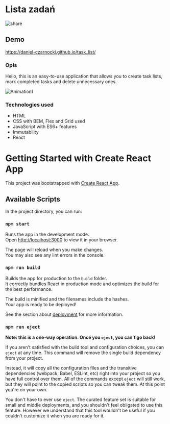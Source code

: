 # Lista zadań

![share](https://github.com/Daniel-Czarnocki/task_list/assets/122022438/6d83fb50-d4bc-45b9-9017-0cc3001a1c6c)


## Demo

https://daniel-czarnocki.github.io/task_list/

### Opis

Hello, this is an easy-to-use application that allows you to create task lists, mark completed tasks and delete unnecessary ones.

![Animation1](https://github.com/Daniel-Czarnocki/task_list/assets/122022438/3ee707de-0d48-41ef-b03a-1c399b11308c)


### Technologies used
- HTML
- CSS with BEM, Flex and Grid used
- JavaScript with ES6+ features
- Immutability
- React

# Getting Started with Create React App

This project was bootstrapped with [Create React App](https://github.com/facebook/create-react-app).

## Available Scripts

In the project directory, you can run:

### `npm start`

Runs the app in the development mode.\
Open [http://localhost:3000](http://localhost:3000) to view it in your browser.

The page will reload when you make changes.\
You may also see any lint errors in the console.

### `npm run build`

Builds the app for production to the `build` folder.\
It correctly bundles React in production mode and optimizes the build for the best performance.

The build is minified and the filenames include the hashes.\
Your app is ready to be deployed!

See the section about [deployment](https://facebook.github.io/create-react-app/docs/deployment) for more information.

### `npm run eject`

**Note: this is a one-way operation. Once you `eject`, you can't go back!**

If you aren't satisfied with the build tool and configuration choices, you can `eject` at any time. This command will remove the single build dependency from your project.

Instead, it will copy all the configuration files and the transitive dependencies (webpack, Babel, ESLint, etc) right into your project so you have full control over them. All of the commands except `eject` will still work, but they will point to the copied scripts so you can tweak them. At this point you're on your own.

You don't have to ever use `eject`. The curated feature set is suitable for small and middle deployments, and you shouldn't feel obligated to use this feature. However we understand that this tool wouldn't be useful if you couldn't customize it when you are ready for it.


